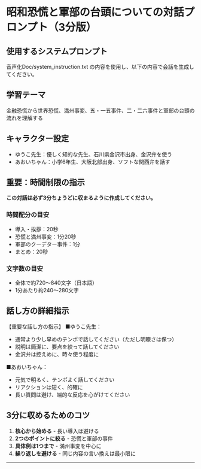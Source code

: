 # 昭和恐慌と軍部の台頭についての対話プロンプト（3分版）

## 使用するシステムプロンプト
音声化Doc/system_instruction.txt の内容を使用し、以下の内容で会話を生成してください。

## 学習テーマ
金融恐慌から世界恐慌、満州事変、五・一五事件、二・二六事件と軍部の台頭の流れを理解する

## キャラクター設定
- ゆうこ先生：優しく知的な先生、石川県金沢市出身、金沢弁を使う
- あおいちゃん：小学6年生、大阪北部出身、ソフトな関西弁を話す

## 重要：時間制限の指示
**この対話は必ず3分ちょうどに収まるように作成してください。**

### 時間配分の目安
- 導入・挨拶：20秒
- 恐慌と満州事変：1分20秒
- 軍部のクーデター事件：1分
- まとめ：20秒

### 文字数の目安
- 全体で約720〜840文字（日本語）
- 1分あたり約240〜280文字

## 話し方の詳細指示

【重要な話し方の指示】
■ゆうこ先生：
- 通常より少し早めのテンポで話してください（ただし明瞭さは保つ）
- 説明は簡潔に、要点を絞って話してください
- 金沢弁は控えめに、時々使う程度に

■あおいちゃん：
- 元気で明るく、テンポよく話してください
- リアクションは短く、的確に
- 長い質問は避け、端的な反応を心がけてください

## 3分に収めるためのコツ
1. **核心から始める** - 長い導入は避ける
2. **2つのポイントに絞る** - 恐慌と軍部の事件
3. **具体例は1つまで** - 満州事変を中心に
4. **繰り返しを避ける** - 同じ内容の言い換えは最小限に

---

<Style instructions>
Speaker 1（ゆうこ先生）: こんにちは、あおいちゃん。今日は昭和の初めの大変な時代について勉強しようね。

Speaker 2（あおいちゃん）: はい！昭和の初めって、どんなことがあったんですか？

Speaker 1: まず1927年に金融恐慌が起きたんやよ。銀行がつぶれて、みんながお金を引き出そうと銀行に殺到したんや。

Speaker 2: えー！銀行がつぶれたら、お金なくなっちゃうやん！

Speaker 1: そうやね。そして1929年には世界恐慌が起きて、日本も大きな影響を受けたんやよ。農村は特に苦しくて、娘を売る家もあったんや。

Speaker 2: かわいそう...どうしてそんなことに？

Speaker 1: 農産物の値段が暴落したからやね。そんな中、軍部は満州に注目したんや。1931年に満州事変が起きてね。

Speaker 2: 満州事変って？

Speaker 1: 関東軍が南満州鉄道を爆破して、それを中国軍のせいにして満州を占領したんやよ。翌年には満州国も作ったんや。

Speaker 2: なんで軍隊が勝手にそんなことを？

Speaker 1: 軍部は不景気を解決するには大陸進出が必要だと考えたんやね。でも国際連盟に非難されて、日本は脱退してしまったんや。

Speaker 2: 世界から孤立しちゃったんやね...

Speaker 1: そう。そして1932年には五・一五事件が起きたんやよ。海軍の青年将校たちが犬養毅首相を暗殺したんや。

Speaker 2: また首相が殺されたん？！

Speaker 1: うん。「話せばわかる」と言った犬養首相に「問答無用」と撃ったんや。さらに1936年には二・二六事件も起きてね。

Speaker 2: 二・二六事件も軍人の？

Speaker 1: そう。陸軍の青年将校が大臣たちを襲撃したんやよ。高橋是清や斎藤実が殺されて、東京に戒厳令が出たんや。

Speaker 2: 怖い時代やなぁ...

Speaker 1: これで軍部の力がますます強くなってね。政治家も軍部に逆らえなくなったんやよ。

Speaker 2: それで戦争への道を進んでいったんやね...

Speaker 1: そのとおり！恐慌で苦しんだ日本は、軍部が台頭して戦争への道を歩み始めた。この流れが太平洋戦争につながっていくんやよ。

Speaker 2: よくわかりました！ありがとうございました！

---